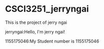 # CSCI3251_jerryngai
This is the project of jerry ngai

jerryngai:Hello, I'm jerry ngai!

1155175046:My Student number is 1155175046

